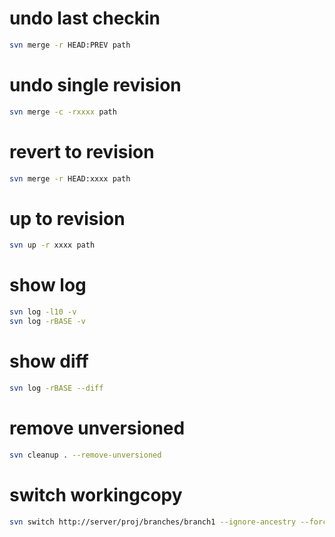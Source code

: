 # undo last checkin
```sh
svn merge -r HEAD:PREV path
```

# undo single revision
```sh
svn merge -c -rxxxx path
```

# revert to revision
```sh
svn merge -r HEAD:xxxx path
```

# up to revision
```sh
svn up -r xxxx path
```

# show log
```sh
svn log -l10 -v
svn log -rBASE -v
```

# show diff
```sh
svn log -rBASE --diff
```

# remove unversioned
```sh
svn cleanup . --remove-unversioned
```

# switch workingcopy
```sh
svn switch http://server/proj/branches/branch1 --ignore-ancestry --force
```
